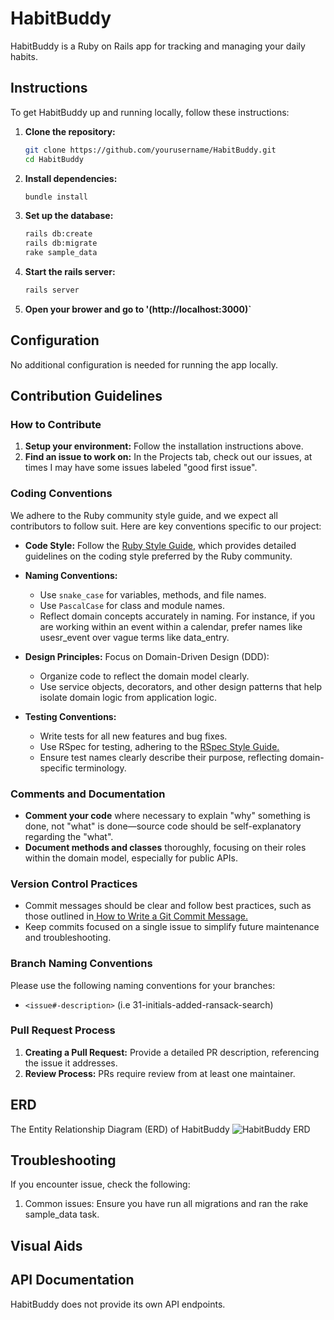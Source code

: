 # HabitBuddy

HabitBuddy is a Ruby on Rails app for tracking and managing your daily habits.

## Instructions

To get HabitBuddy up and running locally, follow these instructions:

1. **Clone the repository:**

   ```bash
   git clone https://github.com/yourusername/HabitBuddy.git
   cd HabitBuddy

2. **Install dependencies:**

    ```bash
    bundle install

3. **Set up the database:**

    ```bash
    rails db:create
    rails db:migrate
    rake sample_data

4. **Start the rails server:**

    ```bash
    rails server

5. **Open your brower and go to '(http://localhost:3000)`**

## Configuration

No additional configuration is needed for running the app locally.

## Contribution Guidelines

### How to Contribute

1. **Setup your environment:** Follow the installation instructions above.
2. **Find an issue to work on:** In the Projects tab, check out our issues, at times I may have some issues labeled "good first issue".

### Coding Conventions
We adhere to the Ruby community style guide, and we expect all contributors to follow suit. Here are key conventions specific to our project:

* **Code Style:** Follow the <a href="https://rubystyle.guide/">Ruby Style Guide</a>, which provides detailed guidelines on the coding style preferred by the Ruby community.
  
* **Naming Conventions:**
  - Use ```snake_case``` for variables, methods, and file names.
  - Use ```PascalCase``` for class and module names.
  - Reflect domain concepts accurately in naming. For instance, if you are working within an event within a calendar, prefer names like usesr_event over vague terms like data_entry.

* **Design Principles:** Focus on Domain-Driven Design (DDD):
  - Organize code to reflect the domain model clearly.
  - Use service objects, decorators, and other design patterns that help isolate domain logic from application logic.

* **Testing Conventions:**
  - Write tests for all new features and bug fixes.
  - Use RSpec for testing, adhering to the <a href="https://rspec.rubystyle.guide/">RSpec Style Guide.</a>
  - Ensure test names clearly describe their purpose, reflecting domain-specific terminology.

### Comments and Documentation

* **Comment your code** where necessary to explain "why" something is done, not "what" is done—source code should be self-explanatory regarding the "what".
* **Document methods and classes** thoroughly, focusing on their roles within the domain model, especially for public APIs.

### Version Control Practices
* Commit messages should be clear and follow best practices, such as those outlined in<a href="https://cbea.ms/git-commit/"> How to Write a Git Commit Message.</a>
* Keep commits focused on a single issue to simplify future maintenance and troubleshooting.

### Branch Naming Conventions
Please use the following naming conventions for your branches:
* ```<issue#-description>``` (i.e 31-initials-added-ransack-search)

### Pull Request Process
1. **Creating a Pull Request:** Provide a detailed PR description, referencing the issue it addresses.
2. **Review Process:** PRs require review from at least one maintainer.

## ERD

The Entity Relationship Diagram (ERD) of HabitBuddy
![HabitBuddy ERD](app/assets/images/habitbuddyerd.png)

## Troubleshooting

If you encounter issue, check the following: 

1. Common issues: Ensure you have run all migrations and ran the rake sample_data task.

## Visual Aids

## API Documentation

HabitBuddy does not provide its own API endpoints. 
